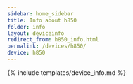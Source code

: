 ```yaml
---
sidebar: home_sidebar
title: Info about h850
folder: info
layout: deviceinfo
redirect_from: h850_info.html
permalink: /devices/h850/
device: h850
---
```

{% include templates/device_info.md %}
